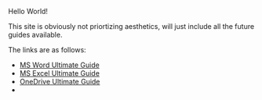 
Hello World!

This site is obviously not priortizing aesthetics, will just include all the future guides available.

The links are as follows: 

- [MS Word Ultimate Guide](guide/msword)
- [MS Excel Ultimate Guide](guide/msexcel)
- [OneDrive Ultimate Guide](guide/onedrive)
- 


